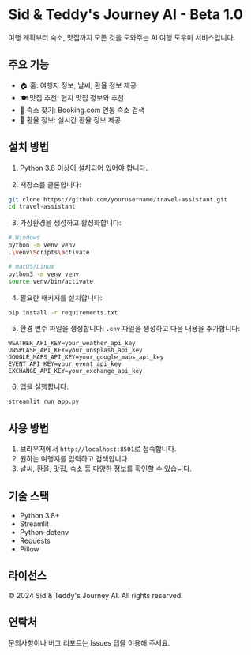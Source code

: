 # Sid & Teddy's Journey AI - Beta 1.0

여행 계획부터 숙소, 맛집까지 모든 것을 도와주는 AI 여행 도우미 서비스입니다.

## 주요 기능

- 🏠 홈: 여행지 정보, 날씨, 환율 정보 제공
- 🍽️ 맛집 추천: 현지 맛집 정보와 추천
- 🏨 숙소 찾기: Booking.com 연동 숙소 검색
- 💱 환율 정보: 실시간 환율 정보 제공

## 설치 방법

1. Python 3.8 이상이 설치되어 있어야 합니다.

2. 저장소를 클론합니다:
```bash
git clone https://github.com/yourusername/travel-assistant.git
cd travel-assistant
```

3. 가상환경을 생성하고 활성화합니다:
```bash
# Windows
python -m venv venv
.\venv\Scripts\activate

# macOS/Linux
python3 -m venv venv
source venv/bin/activate
```

4. 필요한 패키지를 설치합니다:
```bash
pip install -r requirements.txt
```

5. 환경 변수 파일을 생성합니다:
`.env` 파일을 생성하고 다음 내용을 추가합니다:
```
WEATHER_API_KEY=your_weather_api_key
UNSPLASH_API_KEY=your_unsplash_api_key
GOOGLE_MAPS_API_KEY=your_google_maps_api_key
EVENT_API_KEY=your_event_api_key
EXCHANGE_API_KEY=your_exchange_api_key
```

6. 앱을 실행합니다:
```bash
streamlit run app.py
```

## 사용 방법

1. 브라우저에서 `http://localhost:8501`로 접속합니다.
2. 원하는 여행지를 입력하고 검색합니다.
3. 날씨, 환율, 맛집, 숙소 등 다양한 정보를 확인할 수 있습니다.

## 기술 스택

- Python 3.8+
- Streamlit
- Python-dotenv
- Requests
- Pillow

## 라이선스

© 2024 Sid & Teddy's Journey AI. All rights reserved.

## 연락처

문의사항이나 버그 리포트는 Issues 탭을 이용해 주세요. 